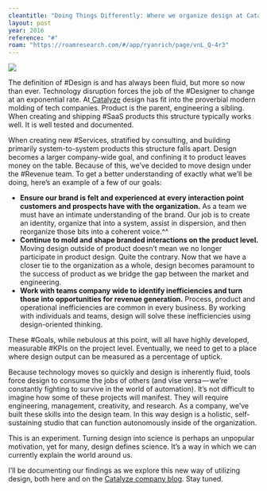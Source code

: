 ```yaml
---
cleantitle: "Doing Things Differently: Where we organize design at Catalyze"
layout: post
year: 2016
reference: "#"
roam: "https://roamresearch.com/#/app/ryanrich/page/vnL_Q-4r3"
---
```

<div class="rr--md-img-white"><img src="https://cdn-images-1.medium.com/max/600/1*cgWnCE4U8GkBqJ9bKptKJA.png"></div>

The definition of #Design is and has always been fluid, but more so now than ever. Technology disruption forces the job of the #Designer to change at an exponential rate. At[ Catalyze](https://catalyze.io) design has fit into the proverbial modern molding of tech companies. Product is the parent, engineering a sibling. When creating and shipping #SaaS products this structure typically works well. It is well tested and documented.

When creating new #Services, stratified by consulting, and building primarily system-to-system products this structure falls apart. Design becomes a larger company-wide goal, and confining it to product leaves money on the table. Because of this, we’ve decided to move design under the #Revenue team. To get a better understanding of exactly what we’ll be doing, here’s an example of a few of our goals:
- __Ensure our brand is felt and experienced at every interaction point customers and prospects have with the organization.__ As a team we must have an intimate understanding of the brand. Our job is to create an identity, organize that into a system, assist in dispersion, and then reorganize those bits into a coherent voice.^^
- __Continue to mold and shape branded interactions on the product level.__ Moving design outside of product doesn’t mean we no longer participate in product design. Quite the contrary. Now that we have a closer tie to the organization as a whole, design becomes paramount to the success of product as we bridge the gap between the market and engineering.
- __Work with teams company wide to identify inefficiencies and turn those into opportunities for revenue generation.__ Process, product and operational inefficiencies are common in every business. By working with individuals and teams, design will solve these inefficiencies using design-oriented thinking.

These #Goals, while nebulous at this point, will all have highly developed, measurable #KPIs on the project level. Eventually, we need to get to a place where design output can be measured as a percentage of uptick.

Because technology moves so quickly and design is inherently fluid, tools force design to consume the jobs of others (and vise versa — we’re constantly fighting to survive in the world of automation). It’s not difficult to imagine how some of these projects will manifest. They will require engineering, management, creativity, and research. As a company, we’ve built these skills into the design team. In this way design is a holistic, self-sustaining studio that can function autonomously inside of the organization.

This is an experiment. Turning design into science is perhaps an unpopular motivation, yet for many, design defines science. It’s a way in which we can currently explain the world around us.

I’ll be documenting our findings as we explore this new way of utilizing design, both here and on the [Catalyze company blog](http://content.catalyze.io/blog). Stay tuned.
